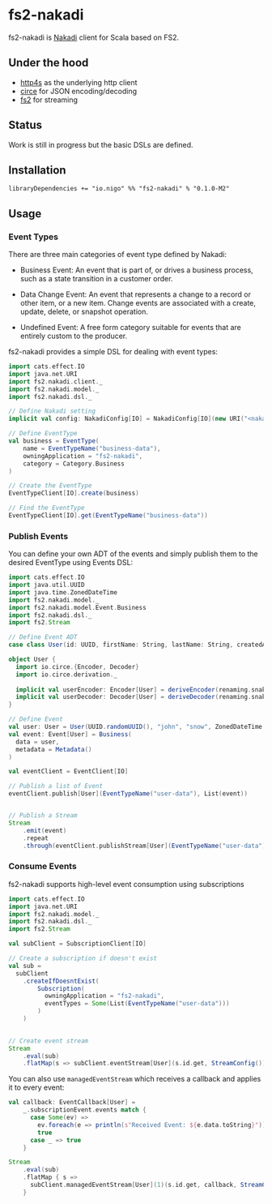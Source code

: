 # fs2-nakadi
fs2-nakadi is [Nakadi](https://nakadi.io/) client for Scala based on FS2.

## Under the hood

- [http4s](https://github.com/http4s/http4s) as the underlying http client
- [circe](https://github.com/circe/circe) for JSON encoding/decoding
- [fs2](https://github.com/functional-streams-for-scala/fs2) for streaming

## Status
Work is still in progress but the basic DSLs are defined.

## Installation
```sbtshell
libraryDependencies += "io.nigo" %% "fs2-nakadi" % "0.1.0-M2"
```

## Usage

### Event Types
There are three main categories of event type defined by Nakadi:

- Business Event: An event that is part of, or drives a business process, such as a state transition in a customer order.

- Data Change Event: An event that represents a change to a record or other item, or a new item. Change events are associated with a create, update, delete, or snapshot operation.

- Undefined Event: A free form category suitable for events that are entirely custom to the producer.

fs2-nakadi provides a simple DSL for dealing with event types:
```scala
import cats.effect.IO
import java.net.URI
import fs2.nakadi.client._
import fs2.nakadi.model._
import fs2.nakadi.dsl._

// Define Nakadi setting
implicit val config: NakadiConfig[IO] = NakadiConfig[IO](new URI("<nakadi-uri>"))

// Define EventType
val business = EventType(
    name = EventTypeName("business-data"), 
    owningApplication = "fs2-nakadi", 
    category = Category.Business
)

// Create the EventType
EventTypeClient[IO].create(business)

// Find the EventType
EventTypeClient[IO].get(EventTypeName("business-data"))
```

### Publish Events
You can define your own ADT of the events and simply publish them to the desired EventType using Events DSL:

```scala
import cats.effect.IO
import java.util.UUID
import java.time.ZonedDateTime
import fs2.nakadi.model._
import fs2.nakadi.model.Event.Business
import fs2.nakadi.dsl._
import fs2.Stream

// Define Event ADT
case class User(id: UUID, firstName: String, lastName: String, createdAt: ZonedDateTime)

object User {
  import io.circe.{Encoder, Decoder}
  import io.circe.derivation._ 
  
  implicit val userEncoder: Encoder[User] = deriveEncoder(renaming.snakeCase)
  implicit val userDecoder: Decoder[User] = deriveDecoder(renaming.snakeCase)
}

// Define Event
val user: User = User(UUID.randomUUID(), "john", "snow", ZonedDateTime.now()) 
val event: Event[User] = Business(
  data = user,
  metadata = Metadata()
)

val eventClient = EventClient[IO]

// Publish a list of Event
eventClient.publish[User](EventTypeName("user-data"), List(event))


// Publish a Stream
Stream
    .emit(event)
    .repeat
    .through(eventClient.publishStream[User](EventTypeName("user-data")))

```

### Consume Events
fs2-nakadi supports high-level event consumption using subscriptions

```scala
import cats.effect.IO
import java.net.URI
import fs2.nakadi.model._
import fs2.nakadi.dsl._
import fs2.Stream

val subClient = SubscriptionClient[IO]

// Create a subscription if doesn't exist
val sub = 
  subClient
    .createIfDoesntExist(
        Subscription(
          owningApplication = "fs2-nakadi", 
          eventTypes = Some(List(EventTypeName("user-data")))
        )
    )
    

// Create event stream
Stream
    .eval(sub)
    .flatMap(s => subClient.eventStream[User](s.id.get, StreamConfig()))

```

You can also use `managedEventStream` which receives a callback and applies it to every event:

```scala
val callback: EventCallback[User] =
    _.subscriptionEvent.events match {
      case Some(ev) =>
        ev.foreach(e => println(s"Received Event: ${e.data.toString}"))
        true
      case _ => true
    }

Stream
    .eval(sub)
    .flatMap { s =>
      subClient.managedEventStream[User](1)(s.id.get, callback, StreamConfig())
    }
```

 



